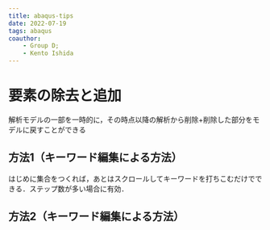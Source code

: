 ```yaml
---
title: abaqus-tips
date: 2022-07-19 
tags: abaqus
coauthor:
    - Group D;
    - Kento Ishida
---
```


# 要素の除去と追加

解析モデルの一部を一時的に，その時点以降の解析から削除+削除した部分をモデルに戻すことができる

## 方法1（キーワード編集による方法）

はじめに集合をつくれば，あとはスクロールしてキーワードを打ちこむだけでできる．ステップ数が多い場合に有効．


## 方法2（キーワード編集による方法）
